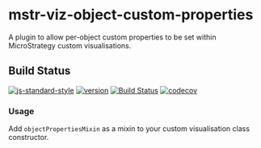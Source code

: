 # mstr-viz-object-custom-properties
A plugin to allow per-object custom properties to be set within MicroStrategy custom visualisations.
## Build Status
[![js-standard-style](https://img.shields.io/badge/code%20style-standard-brightgreen.svg)](http://standardjs.com)
[![version](https://badge.fury.io/js/mstr-viz-object-custom-props.svg)](https://www.npmjs.com/package/mstr-viz-object-custom-props) [![Build Status](https://travis-ci.org/mstr-plugin-helpers/mstr-viz-object-custom-props.svg?branch=master)](https://travis-ci.org/mstr-plugin-helpers/mstr-viz-object-custom-props) [![codecov](https://codecov.io/gh/mstr-viz-helpers/mstr-viz-object-custom-props/branch/master/graph/badge.svg)](https://codecov.io/gh/mstr-viz-helpers/mstr-viz-object-custom-props)

### Usage
Add `objectPropertiesMixin` as a mixin to your custom visualisation class constructor.
